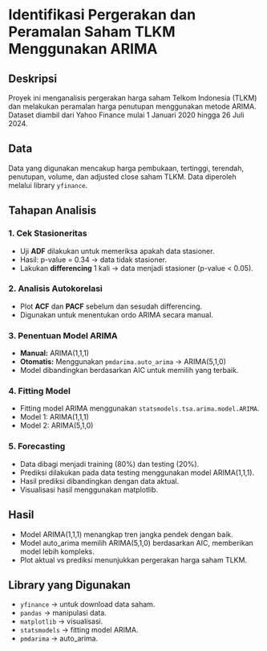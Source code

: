 # Identifikasi Pergerakan dan Peramalan Saham TLKM Menggunakan ARIMA

## Deskripsi
Proyek ini menganalisis pergerakan harga saham Telkom Indonesia (TLKM) dan melakukan peramalan harga penutupan menggunakan metode ARIMA. Dataset diambil dari Yahoo Finance mulai 1 Januari 2020 hingga 26 Juli 2024.

## Data
Data yang digunakan mencakup harga pembukaan, tertinggi, terendah, penutupan, volume, dan adjusted close saham TLKM. Data diperoleh melalui library `yfinance`.

## Tahapan Analisis

### 1. Cek Stasioneritas
- Uji **ADF** dilakukan untuk memeriksa apakah data stasioner.
- Hasil: p-value = 0.34 → data tidak stasioner.
- Lakukan **differencing** 1 kali → data menjadi stasioner (p-value < 0.05).

### 2. Analisis Autokorelasi
- Plot **ACF** dan **PACF** sebelum dan sesudah differencing.
- Digunakan untuk menentukan ordo ARIMA secara manual.

### 3. Penentuan Model ARIMA
- **Manual:** ARIMA(1,1,1)
- **Otomatis:** Menggunakan `pmdarima.auto_arima` → ARIMA(5,1,0)
- Model dibandingkan berdasarkan AIC untuk memilih yang terbaik.

### 4. Fitting Model
- Fitting model ARIMA menggunakan `statsmodels.tsa.arima.model.ARIMA`.
- Model 1: ARIMA(1,1,1)
- Model 2: ARIMA(5,1,0)

### 5. Forecasting
- Data dibagi menjadi training (80%) dan testing (20%).
- Prediksi dilakukan pada data testing menggunakan model ARIMA(1,1,1).
- Hasil prediksi dibandingkan dengan data aktual.
- Visualisasi hasil menggunakan matplotlib.

## Hasil
- Model ARIMA(1,1,1) menangkap tren jangka pendek dengan baik.
- Model auto_arima memilih ARIMA(5,1,0) berdasarkan AIC, memberikan model lebih kompleks.
- Plot aktual vs prediksi menunjukkan pergerakan harga saham TLKM.

## Library yang Digunakan
- `yfinance` → untuk download data saham.
- `pandas` → manipulasi data.
- `matplotlib` → visualisasi.
- `statsmodels` → fitting model ARIMA.
- `pmdarima` → auto_arima.
